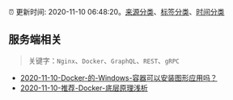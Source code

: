 :alarm_clock: 更新时间: 2020-11-10 06:48:20。[来源分类](../README.md)、[标签分类](../TAGS.md)、[时间分类](../TIMELINE.md)

## 服务端相关


> 关键字：`Nginx`、`Docker`、`GraphQL`、`REST`、`gRPC`



- [2020-11-10-Docker-的-Windows-容器可以安装图形应用吗？](https://www.v2ex.com/t/723574) 
- [2020-11-10-推荐-Docker-底层原理浅析](https://toutiao.io/k/nvbge2t) 